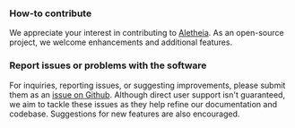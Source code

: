
### How-to contribute
We appreciate your interest in contributing to [Aletheia](https://github.com/daniellerch/aletheia). 
As an open-source project, we welcome enhancements and additional features.

### Report issues or problems with the software

For inquiries, reporting issues, or suggesting improvements, please submit 
them as an [issue on Github](https://github.com/daniellerch/aletheia/issues/new). 
Although direct user support isn't guaranteed, we aim to tackle these issues as 
they help refine our documentation and codebase. Suggestions for new features 
are also encouraged.



